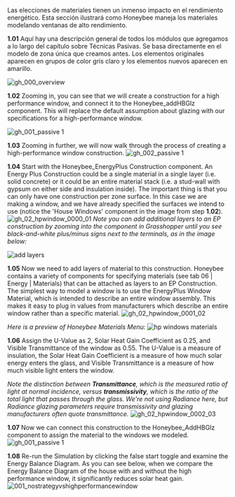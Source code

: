 Las elecciones de materiales tienen un inmenso impacto en el rendimiento energético. Esta sección ilustrará como Honeybee maneja los materiales modelando ventanas de alto rendimiento.

**1.01** Aquí hay una descripción general de todos los módulos que agregamos a lo largo del capítulo sobre Técnicas Pasivas. Se basa directamente en el modelo de zona única que creamos antes. Los elementos originales aparecen en grupos de color gris claro y los elementos nuevos aparecen en amarillo.

![gh_000_overview](https://user-images.githubusercontent.com/44324576/52227404-b6a27a00-28af-11e9-8839-6854e4e642e5.png)

**1.02** Zooming in, you can see that we will create a construction for a high performance window, and connect it to the Honeybee_addHBGlz component. This will replace the default assumption about glazing with our specifications for a high-performance window.

![gh_001_passive 1](https://user-images.githubusercontent.com/44324576/52228338-6b3d9b00-28b2-11e9-8cea-4fc05f449fbb.png)

**1.03** Zooming in further, we will now walk through the process of creating a high-performance window construction. 
![gh_002_passive 1](https://user-images.githubusercontent.com/44324576/52228340-6c6ec800-28b2-11e9-9b8c-02ada07437d0.png)

**1.04** Start with the Honeybee_EnergyPlus Construction component. An Energy Plus Construction could be a single material in a single layer (i.e. solid concrete) or it could be an entire material stack (i.e. a stud-wall with gypsum on either side and insulation inside). The important thing is that you can only have one construction per zone surface. In this case we are making a window, and we have already specified the surfaces we intend to use (notice the 'House Windows' component in the image from step **1.02**).
![gh_02_hpwindow_0000_01](https://user-images.githubusercontent.com/44324576/52409824-e41d3c80-2ad6-11e9-993a-b7d7f5910c4b.jpg)
_Note you can add additional layers to an EP construction by zooming into the component in Grasshopper until you see black-and-white plus/minus signs next to the terminals, as in the image below:_

![add layers](https://user-images.githubusercontent.com/44324576/52410725-89391480-2ad9-11e9-9e8e-34057df18d72.JPG)


**1.05** Now we need to add layers of material to this construction. Honeybee contains a variety of components for specifying materials (see tab 06 | Energy | Materials) that can be attached as layers to an EP Construction. The simplest way to model a window is to use the EnergyPlus Window Material, which is intended to describe an entire window assembly. This makes it easy to plug in values from manufacturers which describe an entire window rather than a specific material.
![gh_02_hpwindow_0001_02](https://user-images.githubusercontent.com/44324576/52409825-e41d3c80-2ad6-11e9-80c7-7ce489dc8662.jpg)

_Here is a preview of Honeybee Materials Menu:_ 
![hp windows materials](https://user-images.githubusercontent.com/44324576/52495175-32623680-2bd0-11e9-95ae-c3eafbb3b9d8.JPG)


**1.06** Assign the U-Value as 2, Solar Heat Gain Coefficient as 0.25, and Visible Transmittance of the window as 0.55. The U-Value is a measure of insulation, the Solar Heat Gain Coefficient is a measure of how much solar energy enters the glass, and Visible Transmittance is a measure of how much visible light enters the window. 

_Note the distinction between **Transmittance**, which is the measured ratio of light at normal incidence, versus **transmissivity**, which is the ratio of the total light that passes through the glass. We're not using Radiance here, but Radiance glazing parameters require transmissivity and glazing manufacturers often quote transmittance._
![gh_02_hpwindow_0002_03](https://user-images.githubusercontent.com/44324576/52409826-e4b5d300-2ad6-11e9-80fd-553f3f038ad3.jpg)

**1.07** Now we can connect this construction to the Honeybee_AddHBGlz component to assign the material to the windows we modeled. ![gh_001_passive 1](https://user-images.githubusercontent.com/44324576/52228338-6b3d9b00-28b2-11e9-8cea-4fc05f449fbb.png)

**1.08** Re-run the Simulation by clicking the false start toggle and examine the Energy Balance Diagram. As you can see below, when we compare the Energy Balance Diagram of the house with and without the high performance window, it significantly reduces solar heat gain.
![001_nostrategyvshighperformancewindow](https://user-images.githubusercontent.com/44324576/52350919-e2496f80-2a29-11e9-9614-7e161f37bb3c.gif)

